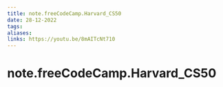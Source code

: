 ```yaml
---
title: note.freeCodeCamp.Harvard_CS50
date: 28-12-2022
tags: 
aliases: 
links: https://youtu.be/8mAITcNt710
---
```


# note.freeCodeCamp.Harvard_CS50

